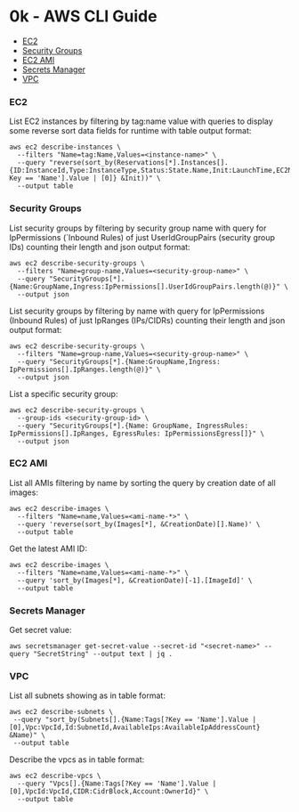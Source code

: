 # 0k - AWS CLI Guide

<!-- TOC -->

- [EC2](https://github.com/lbrealdev/aws-cli-guide#ec2)
- [Security Groups](https://github.com/lbrealdev/aws-cli-guide#security-groups)
- [EC2 AMI](https://github.com/lbrealdev/aws-cli-guide#ec2-ami)
- [Secrets Manager](https://github.com/lbrealdev/aws-cli-guide#secrets-manager)
- [VPC](https://github.com/lbrealdev/aws-cli-guide#vpc)

### EC2

List EC2 instances by filtering by tag:name value with queries to display some reverse sort data fields for runtime with table output format:
```shell
aws ec2 describe-instances \
  --filters "Name=tag:Name,Values=<instance-name>" \
  --query "reverse(sort_by(Reservations[*].Instances[].{ID:InstanceId,Type:InstanceType,Status:State.Name,Init:LaunchTime,EC2Name:Tags[?Key == 'Name'].Value | [0]} &Init))" \
  --output table
```

### Security Groups

List security groups by filtering by security group name with query for IpPermissions (`Inbound Rules) of just UserIdGroupPairs (security group IDs) counting their length and json output format:
````shell
aws ec2 describe-security-groups \
  --filters "Name=group-name,Values=<security-group-name>" \
  --query "SecurityGroups[*].{Name:GroupName,Ingress:IpPermissions[].UserIdGroupPairs.length(@)}" \
  --output json
````

List security groups by filtering by name with query for IpPermissions (Inbound Rules) of just IpRanges (IPs/CIDRs) counting their length and json output format:
````shell
aws ec2 describe-security-groups \
  --filters "Name=group-name,Values=<security-group-name>" \
  --query "SecurityGroups[*].{Name:GroupName,Ingress: IpPermissions[].IpRanges.length(@)}" \
  --output json
````

List a specific security group:
```shell
aws ec2 describe-security-groups \
  --group-ids <security-group-id> \
  --query "SecurityGroups[*].{Name: GroupName, IngressRules: IpPermissions[].IpRanges, EgressRules: IpPermissionsEgress[]}" \
  --output json
```

### EC2 AMI

List all AMIs filtering by name by sorting the query by creation date of all images:  
```shell
aws ec2 describe-images \
  --filters "Name=name,Values=<ami-name-*>" \
  --query 'reverse(sort_by(Images[*], &CreationDate)[].Name)' \
  --output table
```

Get the latest AMI ID:
```shell
aws ec2 describe-images \
  --filters "Name=name,Values=<ami-name-*>" \
  --query 'sort_by(Images[*], &CreationDate)[-1].[ImageId]' \
  --output table
```

### Secrets Manager

Get secret value:
```shell
aws secretsmanager get-secret-value --secret-id "<secret-name>" --query "SecretString" --output text | jq .
```

### VPC

List all subnets showing as in table format:
```shell
aws ec2 describe-subnets \
 --query "sort_by(Subnets[].{Name:Tags[?Key == 'Name'].Value | [0],Vpc:VpcId,Id:SubnetId,AvailableIps:AvailableIpAddressCount} &Name)" \
 --output table
```

Describe the vpcs as in table format:
```shell
aws ec2 describe-vpcs \
  --query "Vpcs[].{Name:Tags[?Key == 'Name'].Value | [0],VpcId:VpcId,CIDR:CidrBlock,Account:OwnerId}" \
  --output table
```
